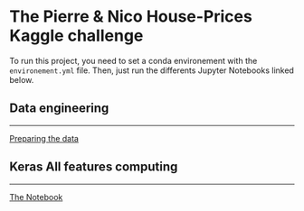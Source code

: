 # The Pierre & Nico House-Prices Kaggle challenge

To run this project, you need to set a conda environement with the `environement.yml` file.
Then, just run the differents Jupyter Notebooks linked below.

## Data engineering

---

[Preparing the data](./data-prep.ipynb)

## Keras All features computing

---

[The Notebook](./Linear-Regression-Keras-AllFeatures.ipynb)
